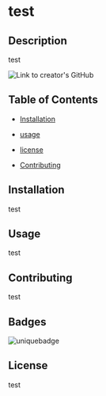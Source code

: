 # test
## Description 

test 

![Link to creator's GitHub](https://github.com/kwilks3) 

## Table of Contents 

- [Installation](#installation) 

- [usage](#usage) 

- [license](#license) 

- [Contributing](#contributing) 

## Installation 

test 

## Usage 

test 

## Contributing 

test 

## Badges 

![uniquebadge](https://img.shields.io/static/v1?label=build&message=passed&color=green)
## License 

test 

  